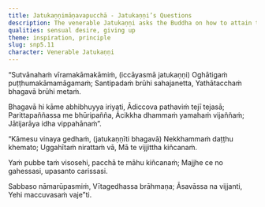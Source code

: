 ```yaml
---
title: Jatukaṇṇimāṇavapucchā - Jatukaṇṇi’s Questions
description: The venerable Jatukaṇṇi asks the Buddha on how to attain the state of peace and abandon birth and old age. The Buddha advises him to remove greed for sensual pleasures by seeing renunciation as safety, and to cease all grasping related to name and form in the past, future, as well as present.
qualities: sensual desire, giving up
theme: inspiration, principle
slug: snp5.11
character: Venerable Jatukaṇṇi
---
```


“Sutvānahaṁ vīramakāmakāmiṁ,
(iccāyasmā jatukaṇṇi)
Oghātigaṁ puṭṭhumakāmamāgamaṁ;
Santipadaṁ brūhi sahajanetta,
Yathātacchaṁ bhagavā brūhi metaṁ.

Bhagavā hi kāme abhibhuyya iriyati,
Ādiccova pathaviṁ tejī tejasā;
Parittapaññassa me bhūripañña,
Ācikkha dhammaṁ yamahaṁ vijaññaṁ;
Jātijarāya idha vippahānaṁ”.

“Kāmesu vinaya gedhaṁ,
(jatukaṇṇīti bhagavā)
Nekkhammaṁ daṭṭhu khemato;
Uggahītaṁ nirattaṁ vā,
Mā te vijjittha kiñcanaṁ.

Yaṁ pubbe taṁ visosehi,
pacchā te māhu kiñcanaṁ;
Majjhe ce no gahessasi,
upasanto carissasi.

Sabbaso nāmarūpasmiṁ,
Vītagedhassa brāhmaṇa;
Āsavāssa na vijjanti,
Yehi maccuvasaṁ vaje”ti.
